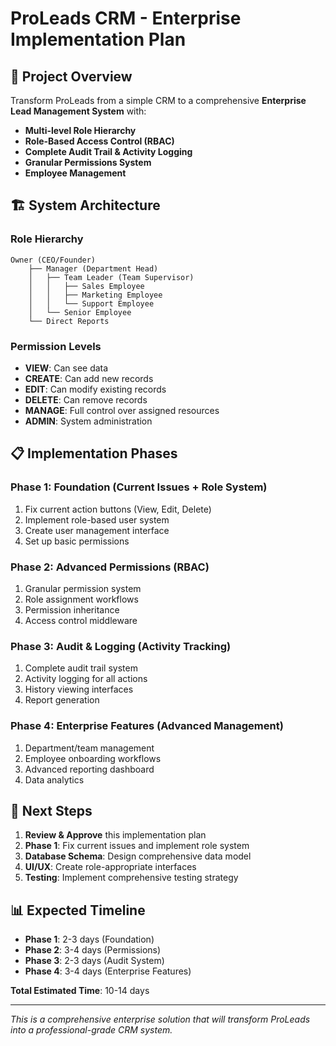 # ProLeads CRM - Enterprise Implementation Plan

## 🎯 **Project Overview**
Transform ProLeads from a simple CRM to a comprehensive **Enterprise Lead Management System** with:
- **Multi-level Role Hierarchy**
- **Role-Based Access Control (RBAC)**
- **Complete Audit Trail & Activity Logging**
- **Granular Permissions System**
- **Employee Management**

## 🏗️ **System Architecture**

### **Role Hierarchy**
```
Owner (CEO/Founder)
    ├── Manager (Department Head)
    │   ├── Team Leader (Team Supervisor)
    │   │   ├── Sales Employee
    │   │   ├── Marketing Employee
    │   │   └── Support Employee
    │   └── Senior Employee
    └── Direct Reports
```

### **Permission Levels**
- **VIEW**: Can see data
- **CREATE**: Can add new records
- **EDIT**: Can modify existing records  
- **DELETE**: Can remove records
- **MANAGE**: Full control over assigned resources
- **ADMIN**: System administration

## 📋 **Implementation Phases**

### **Phase 1: Foundation** (Current Issues + Role System)
1. Fix current action buttons (View, Edit, Delete)
2. Implement role-based user system
3. Create user management interface
4. Set up basic permissions

### **Phase 2: Advanced Permissions** (RBAC)
1. Granular permission system
2. Role assignment workflows
3. Permission inheritance
4. Access control middleware

### **Phase 3: Audit & Logging** (Activity Tracking)
1. Complete audit trail system
2. Activity logging for all actions
3. History viewing interfaces
4. Report generation

### **Phase 4: Enterprise Features** (Advanced Management)
1. Department/team management
2. Employee onboarding workflows
3. Advanced reporting dashboard
4. Data analytics

## 🚀 **Next Steps**
1. **Review & Approve** this implementation plan
2. **Phase 1**: Fix current issues and implement role system
3. **Database Schema**: Design comprehensive data model
4. **UI/UX**: Create role-appropriate interfaces
5. **Testing**: Implement comprehensive testing strategy

## 📊 **Expected Timeline**
- **Phase 1**: 2-3 days (Foundation)
- **Phase 2**: 3-4 days (Permissions)
- **Phase 3**: 2-3 days (Audit System)
- **Phase 4**: 3-4 days (Enterprise Features)

**Total Estimated Time**: 10-14 days

---
*This is a comprehensive enterprise solution that will transform ProLeads into a professional-grade CRM system.*
